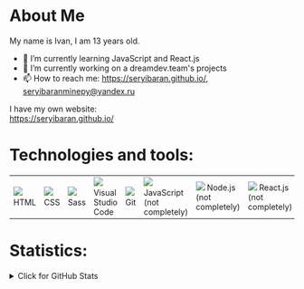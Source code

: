 # About Me
My name is Ivan, I am 13 years old.  
- 🌱 I’m currently learning JavaScript and React.js
- 🔭 I’m currently working on a dreamdev.team's projects
- 📫 How to reach me: https://seryibaran.github.io/, seryibaranminepy@yandex.ru

I have my own website:  
https://seryibaran.github.io/

# Technologies and tools:
<table style="border-size:0px">
  <tr>
    <td style="border: none;" width="90"><img src="https://cdn.iconscout.com/icon/free/png-64/html-1175208.png"> HTML</td>
    <td style="border: none;" width="90"><img src="https://cdn.iconscout.com/icon/free/png-64/css-1175237.png"> CSS</td>
    <td style="border: none;" width="90"><img src="https://cdn.iconscout.com/icon/free/png-64/sass-226054.png"> Sass</td>
    <td style="border: none;" width="90"><img src="https://cdn.iconscout.com/icon/free/png-64/vscode-2945213.png"> Visual Studio Code</td>
    <td style="border: none;" width="90"><img src="https://cdn.iconscout.com/icon/free/png-64/git-225996.png"> Git</td>
    <td style="border: none;" width="90"><img src="https://cdn.iconscout.com/icon/free/png-64/js-3029998.png"> JavaScript (not completely)</td>
    <td style="border: none;" width="90"><img src="https://cdn.iconscout.com/icon/free/png-64/node-js-1174925.png"> Node.js (not completely)</td>
    <td style="border: none;" width="90"><img src="https://cdn.iconscout.com/icon/free/png-64/react-282599.png"> React.js (not completely)</td>
    <td style="border: none;" width="90"><img src="https://cdn.iconscout.com/icon/free/png-64/python-2-226051.png"> Python (not completely)</td>
  </tr>
</table>


# Statistics:
<details>
<summary>Click for GitHub Stats</summary>

[![](https://raw.githubusercontent.com/SeryiBaran/seryibaran/master/profile-summary-card-output/monokai/0-profile-details.svg)](https://github.com/vn7n24fzkq/github-profile-summary-cards)
[![](https://raw.githubusercontent.com/SeryiBaran/seryibaran/master/profile-summary-card-output/monokai/1-repos-per-language.svg)](https://github.com/vn7n24fzkq/github-profile-summary-cards) [![](https://raw.githubusercontent.com/SeryiBaran/seryibaran/master/profile-summary-card-output/monokai/2-most-commit-language.svg)](https://github.com/vn7n24fzkq/github-profile-summary-cards)
[![](https://raw.githubusercontent.com/SeryiBaran/seryibaran/master/profile-summary-card-output/monokai/3-stats.svg)](https://github.com/vn7n24fzkq/github-profile-summary-cards) [![](https://raw.githubusercontent.com/SeryiBaran/seryibaran/master/profile-summary-card-output/monokai/4-productive-time.svg)](https://github.com/vn7n24fzkq/github-profile-summary-cards)

![GitHub Activity Graph](https://activity-graph.herokuapp.com/graph?username=SeryiBaran)

![GitHub metrics](https://metrics.lecoq.io/SeryiBaran)
</details>
